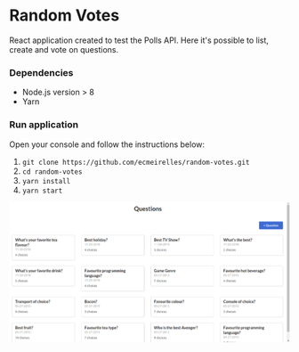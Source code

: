 # Random Votes
React application created to test the Polls API. Here it's possible to list, create and vote on questions.

### Dependencies
- Node.js version > 8
- Yarn

### Run application
Open your console and follow the instructions below:
1. `git clone https://github.com/ecmeirelles/random-votes.git`
2. `cd random-votes`
3. `yarn install`
4. `yarn start`

![Random Votes](https://github.com/ecmeirelles/random-votes/blob/master/random-votes.gif)
